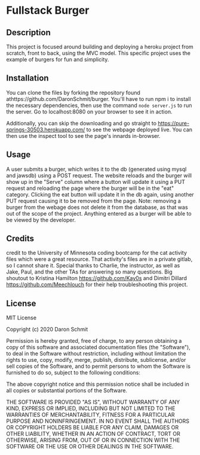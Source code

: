 # Fullstack Burger

## Description 

This project is focused around building and deploying a heroku project from scratch, front to back, using the MVC model. This specific project uses the example of burgers for fun and simplicity. 

## Installation

You can clone the files by forking the repository found athttps://github.com/DaronSchmit/burger. You'll have to run npm i to install the necessary dependencies, then use the command `node server.js` to run the server. Go to localhost:8080 on your browser to see it in action.

Additionally, you can skip the downloading and go straight to https://pure-springs-30503.herokuapp.com/ to see the webpage deployed live. You can then use the inspect tool to see the page's innards in-browser. 

## Usage 

A user submits a burger, which writes it to the db (generated using mysql and jawsdb) using a POST request. The website reloads and the burger will show up in the "Serve" column where a button will update it using a PUT request and reloading the page where the burger will be in the "eat" category. Clicking the eat button will update it in the db again, using another PUT request causing it to be removed from the page. Note: removing a burger from the webage does not delete it from the database, as that was out of the scope of the project. Anything entered as a burger will be able to be viewed by the developer.


## Credits

credit to the University of Minnesota coding bootcamp for the cat activity files which were a great resource. That activity's files are in a private gitlab, so I cannot share it. 
Special thanks to Charlie, the instructor, as well as Jake, Paul, and the other TAs for answering so many questions. Big shoutout to Kristina Hamilton https://github.com/Kay0s and Dimitri Dillard https://github.com/Meechlouch for their help troubleshooting this project.

## License

MIT License

Copyright (c) 2020 Daron Schmit

Permission is hereby granted, free of charge, to any person obtaining a copy
of this software and associated documentation files (the "Software"), to deal
in the Software without restriction, including without limitation the rights
to use, copy, modify, merge, publish, distribute, sublicense, and/or sell
copies of the Software, and to permit persons to whom the Software is
furnished to do so, subject to the following conditions:

The above copyright notice and this permission notice shall be included in all
copies or substantial portions of the Software.

THE SOFTWARE IS PROVIDED "AS IS", WITHOUT WARRANTY OF ANY KIND, EXPRESS OR
IMPLIED, INCLUDING BUT NOT LIMITED TO THE WARRANTIES OF MERCHANTABILITY,
FITNESS FOR A PARTICULAR PURPOSE AND NONINFRINGEMENT. IN NO EVENT SHALL THE
AUTHORS OR COPYRIGHT HOLDERS BE LIABLE FOR ANY CLAIM, DAMAGES OR OTHER
LIABILITY, WHETHER IN AN ACTION OF CONTRACT, TORT OR OTHERWISE, ARISING FROM,
OUT OF OR IN CONNECTION WITH THE SOFTWARE OR THE USE OR OTHER DEALINGS IN THE
SOFTWARE.

